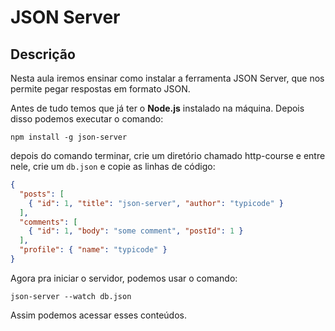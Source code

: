 # JSON Server

## Descrição

Nesta aula iremos ensinar como instalar a ferramenta JSON Server, que nos permite pegar respostas em formato JSON.

Antes de tudo temos que já ter o **Node.js** instalado na máquina. Depois disso podemos executar o comando:

`npm install -g json-server`

depois do comando terminar, crie um diretório chamado http-course e entre nele, crie um `db.json` e copie as linhas de código:

```json
{
  "posts": [
    { "id": 1, "title": "json-server", "author": "typicode" }
  ],
  "comments": [
    { "id": 1, "body": "some comment", "postId": 1 }
  ],
  "profile": { "name": "typicode" }
}
```

Agora pra iniciar o servidor, podemos usar o comando:

`json-server --watch db.json`

Assim podemos acessar esses conteúdos.
